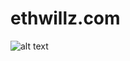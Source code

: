 # ethwillz.com
![alt text](https://travis-ci.org/ethwillz/ethwillz.com.svg?branch=master "Logo Title Text 1")
